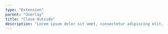 ```yaml
---
type: "Extension"
parent: "Overlay"
title: "Close Outside"
description: "Lorem ipsum dolor sit amet, consectetur adipiscing elit. Nunc tempus laoreet leo sit amet iaculis."
---
```


<demo>
  <demovanilla src="inline/extension/overlay/close-outside">
  </demovanilla>
</demo>
